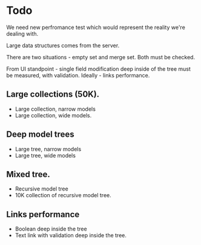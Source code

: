 # Todo

We need new perfromance test which would represent the reality we're dealing with.

Large data structures comes from the server.

There are two situations - empty set and merge set. Both must be checked.

From UI standpoint - single field modification deep inside of the tree must be measured,
with validation. Ideally - links performance. 

## Large collections (50K).

- Large collection, narrow models
- Large collection, wide models.

## Deep model trees

- Large tree, narrow models
- Large tree, wide models

## Mixed tree.

- Recursive model tree
- 10K collection of recursive model tree.  

## Links performance

- Boolean deep inside the tree
- Text link with validation deep inside the tree.